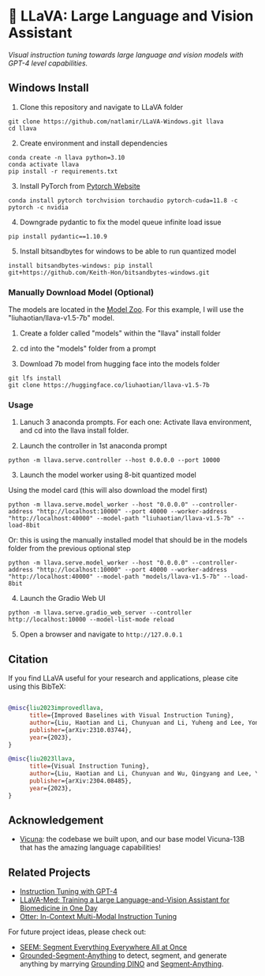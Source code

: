# 🌋 LLaVA: Large Language and Vision Assistant

*Visual instruction tuning towards large language and vision models with GPT-4 level capabilities.*

## Windows Install

1. Clone this repository and navigate to LLaVA folder
```
git clone https://github.com/natlamir/LLaVA-Windows.git llava
cd llava
```

2. Create environment and install dependencies
```
conda create -n llava python=3.10
conda activate llava
pip install -r requirements.txt
```

3. Install PyTorch from [Pytorch Website](https://pytorch.org/get-started/locally/)
```
conda install pytorch torchvision torchaudio pytorch-cuda=11.8 -c pytorch -c nvidia
```

4. Downgrade pydantic to fix the model queue infinite load issue
```
pip install pydantic==1.10.9
```

5. Install bitsandbytes for windows to be able to run quantized model
```
install bitsandbytes-windows: pip install git+https://github.com/Keith-Hon/bitsandbytes-windows.git
```

### Manually Download Model (Optional)
The models are located in the [Model Zoo](https://github.com/haotian-liu/LLaVA/blob/main/docs/MODEL_ZOO.md). For this example, I will use the "liuhaotian/llava-v1.5-7b" model.
1. Create a folder called "models" within the "llava" install folder

2. cd into the "models" folder from a prompt

3. Download 7b model from hugging face into the models folder
```
git lfs install
git clone https://huggingface.co/liuhaotian/llava-v1.5-7b
```

### Usage
1. Lanuch 3 anaconda prompts. For each one: Activate llava environment, and cd into the llava install folder.

2. Launch the controller in 1st anaconda prompt
```
python -m llava.serve.controller --host 0.0.0.0 --port 10000
```

3. Launch the model worker using 8-bit quantized model

Using the model card (this will also download the model first)
```
python -m llava.serve.model_worker --host "0.0.0.0" --controller-address "http://localhost:10000" --port 40000 --worker-address "http://localhost:40000" --model-path "liuhaotian/llava-v1.5-7b" --load-8bit
```

Or: this is using the manually installed model that should be in the models folder from the previous optional step
```
python -m llava.serve.model_worker --host "0.0.0.0" --controller-address "http://localhost:10000" --port 40000 --worker-address "http://localhost:40000" --model-path "models/llava-v1.5-7b" --load-8bit
```

4. Launch the Gradio Web UI
```
python -m llava.serve.gradio_web_server --controller http://localhost:10000 --model-list-mode reload
```

5. Open a browser and navigate to ```http://127.0.0.1```


## Citation

If you find LLaVA useful for your research and applications, please cite using this BibTeX:
```bibtex

@misc{liu2023improvedllava,
      title={Improved Baselines with Visual Instruction Tuning}, 
      author={Liu, Haotian and Li, Chunyuan and Li, Yuheng and Lee, Yong Jae},
      publisher={arXiv:2310.03744},
      year={2023},
}

@misc{liu2023llava,
      title={Visual Instruction Tuning}, 
      author={Liu, Haotian and Li, Chunyuan and Wu, Qingyang and Lee, Yong Jae},
      publisher={arXiv:2304.08485},
      year={2023},
}
```

## Acknowledgement

- [Vicuna](https://github.com/lm-sys/FastChat): the codebase we built upon, and our base model Vicuna-13B that has the amazing language capabilities!

## Related Projects

- [Instruction Tuning with GPT-4](https://github.com/Instruction-Tuning-with-GPT-4/GPT-4-LLM)
- [LLaVA-Med: Training a Large Language-and-Vision Assistant for Biomedicine in One Day](https://github.com/microsoft/LLaVA-Med)
- [Otter: In-Context Multi-Modal Instruction Tuning](https://github.com/Luodian/Otter)

For future project ideas, please check out:
- [SEEM: Segment Everything Everywhere All at Once](https://github.com/UX-Decoder/Segment-Everything-Everywhere-All-At-Once)
- [Grounded-Segment-Anything](https://github.com/IDEA-Research/Grounded-Segment-Anything) to detect, segment, and generate anything by marrying [Grounding DINO](https://github.com/IDEA-Research/GroundingDINO) and [Segment-Anything](https://github.com/facebookresearch/segment-anything).
